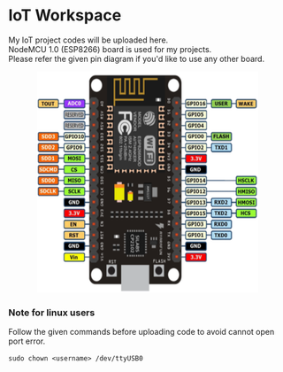 # **IoT Workspace**
My IoT project codes will be uploaded here.<br />
NodeMCU 1.0 (ESP8266) board is used for my projects.<br />
Please refer the given pin diagram if you'd like to use any other board.<br />
<p align="center">
  <img width="400" height="400" src="https://github.com/AbhiramMundru/IoT/blob/main/pinDiag.png" alt="Pin Diagram">
</p>

<h3>Note for linux users</h3>
<p>

Follow the given commands before uploading code to avoid cannot open port error.

```
sudo chown <username> /dev/ttyUSB0  
```
</p>

